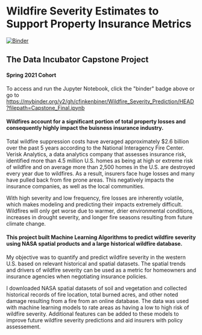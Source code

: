 # Wildfire Severity Estimates to Support Property Insurance Metrics

[![Binder](https://mybinder.org/badge_logo.svg)](https://mybinder.org/v2/gh/cfinkenbiner/Wildfire_Severity_Prediction/HEAD?filepath=Capstone_Final.ipynb)

## The Data Incubator Capstone Project
#### Spring 2021 Cohort

To access and run the Jupyter Notebook, click the "binder" badge above or go to https://mybinder.org/v2/gh/cfinkenbiner/Wildfire_Severity_Prediction/HEAD?filepath=Capstone_Final.ipynb

#### Wildfires account for a significant portion of total property losses and consequently highly impact the buisness insurance industry.
Total wildfire suppression costs have averaged approximately $2.6 billion over the past 5 years according to the National Interagency Fire Center. Verisk Analytics, a data analytics company that assesses insurance risk, identified more than 4.5 million U.S. homes as being at high or extreme risk of wildfire and on average more than 2,500 homes in the U.S. are destroyed every year due to wildfires. As a result, insurers face huge losses and many have pulled back from fire prone areas. This negatively impacts the insurance companies, as well as the local communities.

With high severity and low frequency, fire losses are inherently volatile, which makes modeling and predicting their impacts extremely difficult. Wildfires will only get worse due to warmer, drier environmental conditions, increases in drought severity, and longer fire seasons resulting from future climate change.

#### This project built Machine Learning Algorithms to predict wildfire severity using NASA spatial products and a large historical wildfire database.
My objective was to quantify and predict wildfire severity in the western U.S. based on relevant historical and spatial datasets. The spatial trends and drivers of wildfire severity can be used as a metric for homeowners and insurance agencies when negotiating insurance policies.

I downloaded NASA spatial datasets of soil and vegetation and collected historical records of fire location, total burned acres, and other noted damage resulting from a fire from an online database. The data was used with machine learning models to rate areas as having a low to high risk of wildfire severity. Additional features can be added to these models to improve future wildfire severity predictions and aid insurers with policy assessement.


